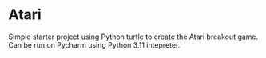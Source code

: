 # Atari
Simple starter project using Python turtle to create the Atari breakout game. 
Can be run on Pycharm using Python 3.11 intepreter.
